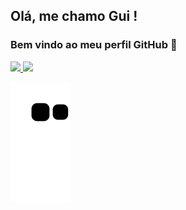 ## Olá, me chamo Gui ! 
### Bem vindo ao meu perfil GitHub 👋

<div>
<a href="https://github.com/guifreiberger">
<img height="180em" src="https://github-readme-stats.vercel.app/api/top-langs/?username=guifreiberger&layout=compact&langs_count=7&theme=dracula"/>
<img height="180em" src="https://github-readme-stats.vercel.app/api?username=guifreiberger&show_icons=true&theme=dracula&include_all_commits=true&count_private=true"/>
</div>

![Snake animation](https://github.com/guifreiberger/guifreiberger/blob/output/github-contribution-grid-snake.svg)
